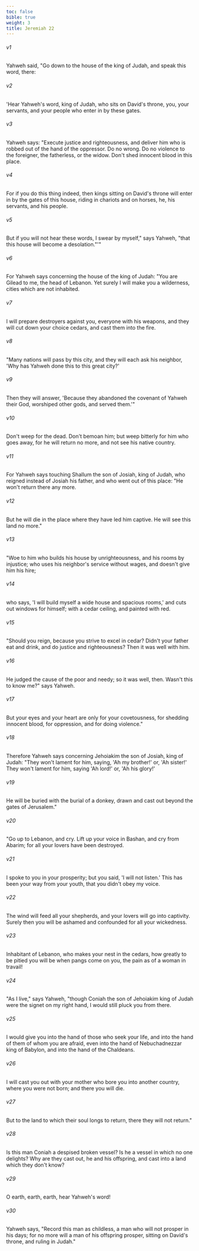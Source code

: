 ```yaml
---
toc: false
bible: true
weight: 3
title: Jeremiah 22
---
```




###### v1 
Yahweh said, "Go down to the house of the king of Judah, and speak this word, there: 

###### v2 
'Hear Yahweh's word, king of Judah, who sits on David's throne, you, your servants, and your people who enter in by these gates. 

###### v3 
Yahweh says: "Execute justice and righteousness, and deliver him who is robbed out of the hand of the oppressor. Do no wrong. Do no violence to the foreigner, the fatherless, or the widow. Don't shed innocent blood in this place. 

###### v4 
For if you do this thing indeed, then kings sitting on David's throne will enter in by the gates of this house, riding in chariots and on horses, he, his servants, and his people. 

###### v5 
But if you will not hear these words, I swear by myself," says Yahweh, "that this house will become a desolation."'" 

###### v6 
For Yahweh says concerning the house of the king of Judah: "You are Gilead to me, the head of Lebanon. Yet surely I will make you a wilderness, cities which are not inhabited. 

###### v7 
I will prepare destroyers against you, everyone with his weapons, and they will cut down your choice cedars, and cast them into the fire. 

###### v8 
"Many nations will pass by this city, and they will each ask his neighbor, 'Why has Yahweh done this to this great city?' 

###### v9 
Then they will answer, 'Because they abandoned the covenant of Yahweh their God, worshiped other gods, and served them.'" 

###### v10 
Don't weep for the dead. Don't bemoan him; but weep bitterly for him who goes away, for he will return no more, and not see his native country. 

###### v11 
For Yahweh says touching Shallum the son of Josiah, king of Judah, who reigned instead of Josiah his father, and who went out of this place: "He won't return there any more. 

###### v12 
But he will die in the place where they have led him captive. He will see this land no more." 

###### v13 
"Woe to him who builds his house by unrighteousness, and his rooms by injustice; who uses his neighbor's service without wages, and doesn't give him his hire; 

###### v14 
who says, 'I will build myself a wide house and spacious rooms,' and cuts out windows for himself; with a cedar ceiling, and painted with red. 

###### v15 
"Should you reign, because you strive to excel in cedar? Didn't your father eat and drink, and do justice and righteousness? Then it was well with him. 

###### v16 
He judged the cause of the poor and needy; so it was well, then. Wasn't this to know me?" says Yahweh. 

###### v17 
But your eyes and your heart are only for your covetousness, for shedding innocent blood, for oppression, and for doing violence." 

###### v18 
Therefore Yahweh says concerning Jehoiakim the son of Josiah, king of Judah: "They won't lament for him, saying, 'Ah my brother!' or, 'Ah sister!' They won't lament for him, saying 'Ah lord!' or, 'Ah his glory!' 

###### v19 
He will be buried with the burial of a donkey, drawn and cast out beyond the gates of Jerusalem." 

###### v20 
"Go up to Lebanon, and cry. Lift up your voice in Bashan, and cry from Abarim; for all your lovers have been destroyed. 

###### v21 
I spoke to you in your prosperity; but you said, 'I will not listen.' This has been your way from your youth, that you didn't obey my voice. 

###### v22 
The wind will feed all your shepherds, and your lovers will go into captivity. Surely then you will be ashamed and confounded for all your wickedness. 

###### v23 
Inhabitant of Lebanon, who makes your nest in the cedars, how greatly to be pitied you will be when pangs come on you, the pain as of a woman in travail! 

###### v24 
"As I live," says Yahweh, "though Coniah the son of Jehoiakim king of Judah were the signet on my right hand, I would still pluck you from there. 

###### v25 
I would give you into the hand of those who seek your life, and into the hand of them of whom you are afraid, even into the hand of Nebuchadnezzar king of Babylon, and into the hand of the Chaldeans. 

###### v26 
I will cast you out with your mother who bore you into another country, where you were not born; and there you will die. 

###### v27 
But to the land to which their soul longs to return, there they will not return." 

###### v28 
Is this man Coniah a despised broken vessel? Is he a vessel in which no one delights? Why are they cast out, he and his offspring, and cast into a land which they don't know? 

###### v29 
O earth, earth, earth, hear Yahweh's word! 

###### v30 
Yahweh says, "Record this man as childless, a man who will not prosper in his days; for no more will a man of his offspring prosper, sitting on David's throne, and ruling in Judah."
